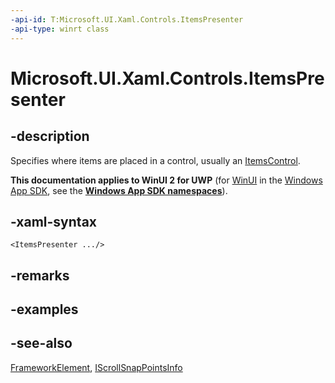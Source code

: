 ```yaml
---
-api-id: T:Microsoft.UI.Xaml.Controls.ItemsPresenter
-api-type: winrt class
---
```


<!-- Class syntax.
public class ItemsPresenter : Windows.UI.Xaml.FrameworkElement, Windows.UI.Xaml.Controls.IItemsPresenter, Windows.UI.Xaml.Controls.IItemsPresenter2, Windows.UI.Xaml.Controls.Primitives.IScrollSnapPointsInfo
-->

# Microsoft.UI.Xaml.Controls.ItemsPresenter

## -description
Specifies where items are placed in a control, usually an [ItemsControl](itemscontrol.md).

**This documentation applies to WinUI 2 for UWP** (for [WinUI](/windows/apps/winui/winui3/) in the [Windows App SDK](/windows/apps/windows-app-sdk/), see the **[Windows App SDK namespaces](/windows/windows-app-sdk/api/winrt/)**).

## -xaml-syntax
```xaml
<ItemsPresenter .../>
```


## -remarks

## -examples

## -see-also
[FrameworkElement](../microsoft.ui.xaml/frameworkelement.md), [IScrollSnapPointsInfo](../microsoft.ui.xaml.controls.primitives/iscrollsnappointsinfo.md)
